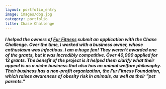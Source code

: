 ```yaml
---
layout: portfolio_entry
image: images/dog.jpg
category: portfolio
title: Chase Challenge
---
```


##### I helped the owners of [Fur Fitness](www.furfitnessfoundation.org) submit an application with the Chase Challenge. Over the time, I worked with a business owner, whose enthusiasm was infectious. I am a huge fan! They weren't awarded one of the grants, but it was incredibly competitive. Over 40,000 applied for 12 grants. The benefit of the project is it helped them clarify what their appeal is as a niche business that also has an animal welfare philosophy. Their business has a non-profit organization, the Fur Fitness Foundation, which raises awareness of obesity risk in animals, as well as their "pet parents." 